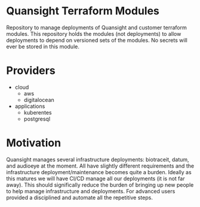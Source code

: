 # Quansight Terraform Modules

Repository to manage deployments of Quansight and customer terraform
modules. This repository holds the modules (not deployments) to allow
deployments to depend on versioned sets of the modules. No secrets
will ever be stored in this module.

# Providers

 - cloud
   - aws
   - digitalocean
 - applications
   - kuberentes
   - postgresql

# Motivation

Quansight manages several infrastructure deployments: biotraceit,
datum, and audioeye at the moment. All have slightly different
requirements and the infrastructure deployment/maintenance becomes
quite a burden. Ideally as this matures we will have CI/CD manage all
our deployments (it is not far away). This should significally reduce
the burden of bringing up new people to help manage infrastructure and
deployments. For advanced users provided a disciplined and automate
all the repetitive steps.
